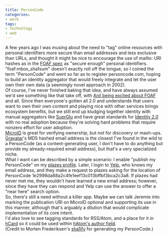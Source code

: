```yaml
---
title: PersonCode
categories:
- work
tags:
- technology
- web
---
```


A few years ago I was musing about the need to "tag" online resources with personal identifiers more secure than email addresses and less exclusive than URLs, and thought it might be nice to encourage the use of mailto: URI hashes as in the [FOAF spec][1] as "secure enough" personal identifiers.  "foaf:mbox_sha1sum" doesn't exactly roll off the tongue, so I coined the term "PersonCode" and went so far as to register personcode.com, hoping to build an identity aggregator that would freely integrate and let the user own their own data (a seemingly novel approach in 2002).  
Of course, I've never finished baking that idea, and have always assumed we'd see something like that take off, with [Anil being excited about FOAF][2] and all.  Since then everyone's gotten all 2.0 and understands that users want to own their own content and playing nice with other services brings ecosystem benefits, but we still end up kludging together identity with manual aggregators like [SuprGlu][3] and have great standards for [Identity 2.0][4] with no real adoption because they're solving hard problems that require nonzero effort for user adoption.  
[MicroID][5] is great for verifying ownership, but not for discovery or mash-ups.  [Gravatar][6]'s MD5 hashed email address is the closest I've found in the wild to a PersonCode (as a content-generating user, I don't have to do anything but provide my already-required email address), but that's a very specialized niche.  
What I want can be described by a simple scenario: I enable "publish my PersonCode" on my [plazes profile][7].  Later, I login to [Yelp][8], who knows my email address, and they make a request to plazes asking for the location of PersonCode 1e2998da88a2c4fe1eef13c013bffbf3bca2c3a8.  If plazes had never met me, they wouldn't have learned a new email address; however, since they have they can respond and Yelp can use the answer to offer a "near here" search option.  
So, there's still a need without a killer app.  Maybe we can talk Jeremie into marking the publication URI on MicroID optional and supporting its use in this manner, although that's arguably a dilution that would complicate implementation of its core intent.  
I'd also love to see tagging standards for RSS/Atom, and a place for it in [hCard][9] so it could be used within [hAtom's author field][10].  
(Credit to Morten Frederiksen's [sha1ify][11] for generating my PersonCode.)

   [1]: http://xmlns.com/foaf/0.1/#term_mbox_sha1sum
   [2]: http://www.sixapart.com/about/news/2004/01/format_offering.html
   [3]: http://www.suprglu.com/
   [4]: /2006/04/06/openid-has-it-right.html
   [5]: http://microid.org/
   [6]: http://www.gravatar.com/
   [7]: http://www.plazes.com/whereis/phobia/
   [8]: http://gerwitz.yelp.com/
   [9]: http://microformats.org/wiki/hcard
   [10]: http://microformats.org/wiki/hatom#Entry_Author
   [11]: http://xml.mfd-consult.dk/foaf/sha1ify/

